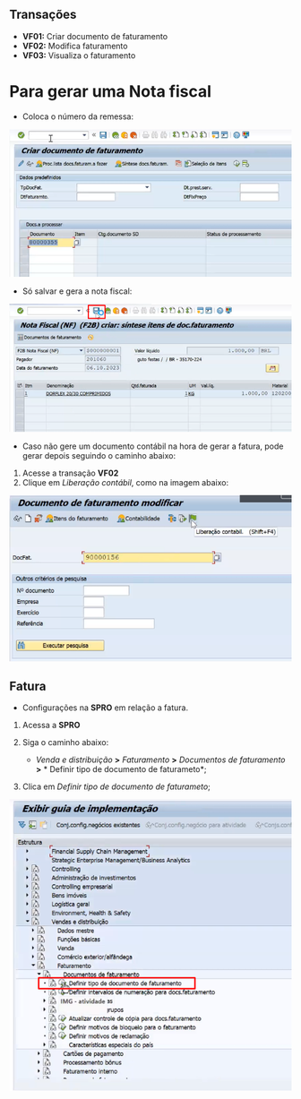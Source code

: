 ## Transações 

- **VF01:** Criar documento de faturamento
- **VF02:** Modifica faturamento
- **VF03:** Visualiza o faturamento


# Para gerar uma Nota fiscal 

- Coloca o número da remessa:   

![Alt text](image-9.png)

- Só salvar e gera a nota fiscal:   

![Alt text](image-7.png)   

- Caso não gere um documento contábil na hora de gerar a fatura, pode gerar depois seguindo o caminho abaixo:

1. Acesse a transação **VF02**
2. Clique em *Liberação contábil*, como na imagem abaixo:   

![liberaçã contabil](image-10.png)   


## Fatura 

- Configurações na **SPRO** em relação a fatura. 

1. Acessa a **SPRO**
2. Siga o caminho abaixo:

    - *Venda e distribuição* **>** *Faturamento* **>** *Documentos de faturamento* **>** * Definir tipo de documento de faturameto*;

3. Clica em *Definir tipo de documento de faturameto*;   

![spro faturamento](image-11.png)
 